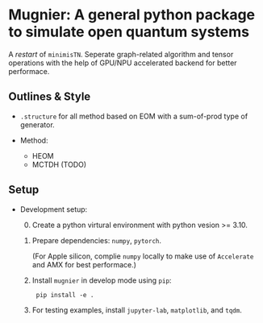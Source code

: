 # Mugnier: A general python package to simulate open quantum systems

A *restart* of `minimisTN`. Seperate graph-related algorithm and tensor operations with the help of GPU/NPU accelerated backend for better performace.


## Outlines & Style

- `.structure` for all method based on EOM with a sum-of-prod type of generator.

- Method: 
    - HEOM
    - MCTDH (TODO)


## Setup

- Development setup: 
    
    0. Create a python virtural environment with python vesion >= 3.10.

    1. Prepare dependencies: `numpy`, `pytorch`.

        (For Apple silicon, complie `numpy` locally to make use of `Accelerate` and AMX for best performace.)

    2. Install `mugnier` in develop mode using `pip`:

            pip install -e .

    3. For testing examples, install `jupyter-lab`, `matplotlib`, and `tqdm`.

